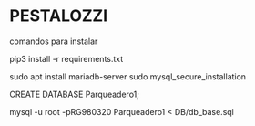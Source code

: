 # PESTALOZZI


comandos para instalar

pip3 install -r requirements.txt

sudo apt install mariadb-server
sudo mysql_secure_installation

CREATE DATABASE Parqueadero1;

mysql -u root -pRG980320 Parqueadero1 < DB/db_base.sql
